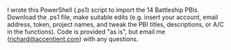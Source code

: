 I wrote this PowerShell (.ps1) script to import the 14 Battleship PBIs. Download the .ps1 file, make suitable edits (e.g. insert your account, email address, token, project names, and tweak the PBI titles, descriptions, or A/C in the functions). Code is provided "as is", but email me (richard@accentient.com) with any questions.